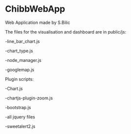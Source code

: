 # ChibbWebApp
Web Application made by S.Bilic

The files for the visualisation and dashboard are in public/js:

-line_bar_chart.js

-chart_type.js

-node_manager.js

-googlemap.js



Plugin scripts:

-Chart.js

-chartjs-plugin-zoom.js

-bootstrap.js

-all jquery files

-sweetalert2.js
